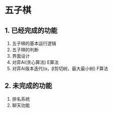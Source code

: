 # 五子棋

## 1. 已经完成的功能

1. 五子棋的基本运行逻辑
2. 五子棋的判断
3. 界面设计
4. 对弈Ai(贪心算法) E算法
5. 对弈Ai版本迭代(α，β剪切树，最大最小树) F算法

## 2. 未完成的功能

1. 排名系统
2. 聊天功能

